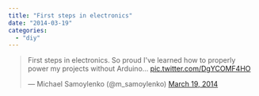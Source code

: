 ```yaml
---
title: "First steps in electronics"
date: "2014-03-19"
categories:
  - "diy"
---
```


<blockquote class="twitter-tweet"><p lang="en" dir="ltr">First steps in electronics. So proud I&#39;ve learned how to properly power my projects without Arduino... <a href="http://t.co/DgYCOMF4HO">pic.twitter.com/DgYCOMF4HO</a></p>&mdash; Michael Samoylenko (@m_samoylenko) <a href="https://twitter.com/m_samoylenko/status/446104543969816576?ref_src=twsrc%5Etfw">March 19, 2014</a></blockquote> <script async src="https://platform.twitter.com/widgets.js" charset="utf-8"></script>
